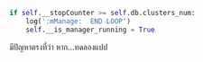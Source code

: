 ```python
if self.__stopCounter >= self.db.clusters_num:
    log(':mManage:  END LOOP')
    self.__is_manager_running = True
```
มีปัญหาตรงที่ว่า หาก...ทดลองแปป